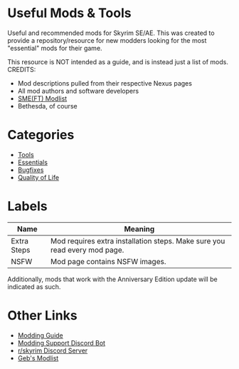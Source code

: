 # Useful Mods & Tools
Useful and recommended mods for Skyrim SE/AE. This was created to provide a repository/resource for new modders looking for the most "essential" mods for their game. 

This resource is NOT intended as a guide, and is instead just a list of mods.
CREDITS: 
* Mod descriptions pulled from their respective Nexus pages 
* All mod authors and software developers
* [SME(FT) Modlist](https://eziothedeadpoet.github.io/SME-FT-/)
* Bethesda, of course

# Categories
* [Tools](https://github.com/Geborgen/usefulmods/blob/main/TOOLS.md)
* [Essentials](https://github.com/Geborgen/usefulmods/blob/main/ESSENTIALS.md)
* [Bugfixes](https://github.com/Geborgen/usefulmods/blob/main/BUGFIXES.md)
* [Quality of Life](https://github.com/Geborgen/usefulmods/blob/main/QOL.md)

# Labels

| Name | Meaning |
| ------------- | ------------- |
| Extra Steps | Mod requires extra installation steps. Make sure you read every mod page. |
| NSFW | Mod page contains NSFW images. |

Additionally, mods that work with the Anniversary Edition update will be indicated as such.

# Other Links

* [Modding Guide](https://docs.google.com/document/d/1jTXnuuLZQ201rLRFw0TbxDnBDO9DqZDcCqFIJJSXCDU/edit?usp=sharing)
* [Modding Support Discord Bot](https://github.com/Geborgen/moddingsupport)
* [r/skyrim Discord Server](https://discord.com/invite/skyrim)
* [Geb's Modlist](https://loadorderlibrary.com/lists/gebs-skyrim-overhaul)

